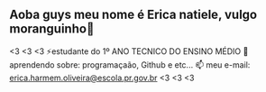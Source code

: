 ## Aoba guys meu nome é Erica natiele, vulgo moranguinho👋
<3 <3 <3 
⚡estudante do 1º ANO TECNICO DO ENSINO MÉDIO
🌱 aprendendo sobre: programaçaão, Github e etc...
📫 meu e-mail: erica.harmem.oliveira@escola.pr.gov.br
<3 <3 <3 
